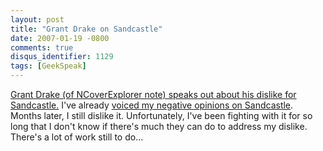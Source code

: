 ```yaml
---
layout: post
title: "Grant Drake on Sandcastle"
date: 2007-01-19 -0800
comments: true
disqus_identifier: 1129
tags: [GeekSpeak]
---
```

[Grant Drake (of NCoverExplorer note) speaks out about his dislike for
Sandcastle.](http://www.kiwidude.com/blog/2007/01/building-castles-on-quicksand.html)
I've already [voiced my negative opinions on
Sandcastle](/archive/2006/09/06/sandcastle-i-dont-get-it.aspx). Months
later, I still dislike it. Unfortunately, I've been fighting with it for
so long that I don't know if there's much they can do to address my
dislike. There's a lot of work still to do...
